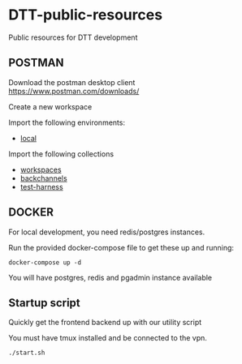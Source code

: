 # DTT-public-resources
Public resources for DTT development


## POSTMAN

Download the postman desktop client
https://www.postman.com/downloads/

Create a new workspace

Import the following environments:

- [local](https://raw.githubusercontent.com/IDLab-org/DTT-public-resources/main/postman/Local.postman_environment.json)

Import the following collections

- [workspaces](https://raw.githubusercontent.com/IDLab-org/DTT-public-resources/main/postman/01-Workspaces.postman_collection.json)
- [backchannels](https://raw.githubusercontent.com/IDLab-org/DTT-public-resources/main/postman/02-Backchannels.postman_collection.json)
- [test-harness](https://raw.githubusercontent.com/IDLab-org/DTT-public-resources/main/postman/03-Test-harness.postman_collection.json)


## DOCKER

For local development, you need redis/postgres instances.

Run the provided docker-compose file to get these up and running:

```
docker-compose up -d
```

You will have postgres, redis and pgadmin instance available


## Startup script

Quickly get the frontend backend up with our utility script

You must have tmux installed and be connected to the vpn.

```
./start.sh
```